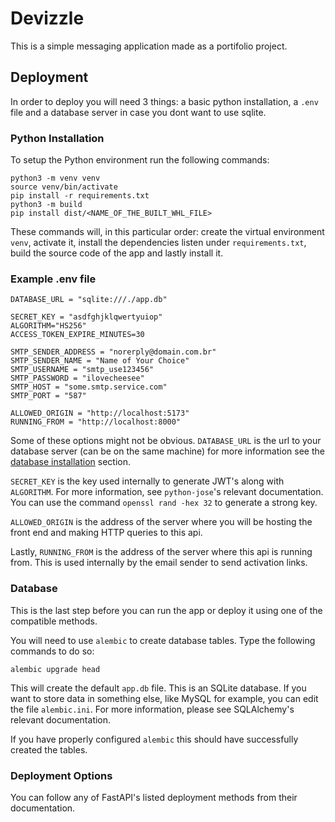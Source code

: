# Devizzle

This is a simple messaging application made as a portifolio project.

## Deployment

In order to deploy you will need 3 things: a basic python installation, a `.env` file and a database server in case you dont want to use sqlite.

### Python Installation

To setup the Python environment run the following commands:

```
python3 -m venv venv
source venv/bin/activate
pip install -r requirements.txt
python3 -m build
pip install dist/<NAME_OF_THE_BUILT_WHL_FILE>
```

These commands will, in this particular order: create the virtual environment `venv`, activate it, install the dependencies listen under `requirements.txt`, build the source code of the app and lastly install it.

### Example .env file

```
DATABASE_URL = "sqlite:///./app.db"

SECRET_KEY = "asdfghjklqwertyuiop"
ALGORITHM="HS256"
ACCESS_TOKEN_EXPIRE_MINUTES=30

SMTP_SENDER_ADDRESS = "norerply@domain.com.br"
SMTP_SENDER_NAME = "Name of Your Choice"
SMTP_USERNAME = "smtp_use123456"
SMTP_PASSWORD = "ilovecheesee"
SMTP_HOST = "some.smtp.service.com"
SMTP_PORT = "587"

ALLOWED_ORIGIN = "http://localhost:5173"
RUNNING_FROM = "http://localhost:8000"
```

Some of these options might not be obvious. `DATABASE_URL` is the url to your database server (can be on the same machine) for more information see the [database installation](#database) section.

`SECRET_KEY` is the key used internally to generate JWT's along with `ALGORITHM`. For more information, see `python-jose`'s relevant documentation. You can use the command `openssl rand -hex 32` to generate a strong key.

`ALLOWED_ORIGIN` is the address of the server where you will be hosting the front end and making HTTP queries to this api.

Lastly, `RUNNING_FROM` is the address of the server where this api is running from. This is used internally by the email sender to send activation links.

### Database

This is the last step before you can run the app or deploy it using one of the compatible methods.

You will need to use `alembic` to create database tables. Type the following commands to do so:

```
alembic upgrade head
```

This will create the default `app.db` file. This is an SQLite database. If you want to store data in something else, like MySQL for example, you can edit the file `alembic.ini`. For more information, please see SQLAlchemy's relevant documentation.

If you have properly configured `alembic` this should have successfully created the tables.

### Deployment Options

You can follow any of FastAPI's listed deployment methods from their documentation.
